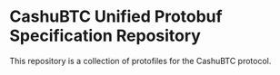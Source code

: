 # CashuBTC Unified Protobuf Specification Repository

This repository is a collection of protofiles for the CashuBTC protocol.